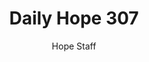 ---
image: /assets/img/daily-hope-default-artwork.png
title: Daily Hope 307
number: 307
categories:
  - Daily Hope
author: Hope Staff
notes: Daily Hope 307
embed: >-
  <iframe style="border-radius:12px" src="https://open.spotify.com/embed/episode/1y0IsLgbIbSecN1zhkO3tR?utm_source=generator" width="100%" height="352" frameBorder="0" allowfullscreen="" allow="autoplay; clipboard-write; encrypted-media; fullscreen; picture-in-picture" loading="lazy"></iframe>
---